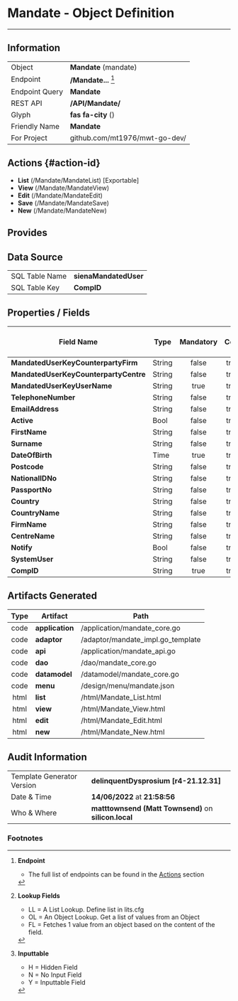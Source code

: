 # **Mandate** - Object Definition
---
##  Information
|   |   |
|---|---|
|Object         |**Mandate** (mandate) |
|Endpoint 	    |**/Mandate...** [^1]|
|Endpoint Query |**Mandate**|
|REST API|**/API/Mandate/**|
Glyph|**fas fa-city** ()
Friendly Name|**Mandate**|
|For Project    |github.com/mt1976/mwt-go-dev/|

##  Actions {#action-id}
* **List** (/Mandate/MandateList) [Exportable]
* **View** (/Mandate/MandateView)
* **Edit** (/Mandate/MandateEdit)
* **Save** (/Mandate/MandateSave)
* **New** (/Mandate/MandateNew)








##  Provides







##  Data Source 
|   |   |
|---|---|
SQL Table Name       | **sienaMandatedUser**
SQL Table Key | **CompID**



##  Properties / Fields
| Field Name| Type | Mandatory | Core | Virtual | Overide | Lookup [^2]| Lookup Object      | Lookup Field Source         | Lookup Return Value                | Inputable [^3]|DB Column|Default Value| No Change | Callout | Internal |
| -- | --  | :--: | :--: | :--: |:--: |:--: |:--: |-- |-- |:--: |-- | --| :--: | :--: | :--: |
|**MandatedUserKeyCounterpartyFirm**|String|false|true|false|false|OL|Firm|MandatedUserKeyCounterpartyFirm|FullName|N|MandatedUserKeyCounterpartyFirm||true|false|false|
|**MandatedUserKeyCounterpartyCentre**|String|false|true|false|false|OL|Centre|MandatedUserKeyCounterpartyCentre|Name|N|MandatedUserKeyCounterpartyCentre||true|false|false|
|**MandatedUserKeyUserName**|String|true|true|false|false|||||Y|MandatedUserKeyUserName||false|false|false|
|**TelephoneNumber**|String|false|true|false|false|||||Y|TelephoneNumber||false|false|false|
|**EmailAddress**|String|false|true|false|false|||||Y|EmailAddress||false|false|false|
|**Active**|Bool|false|true|false|false|LL|tf|||Y|Active|True|false|false|false|
|**FirstName**|String|false|true|false|false|||||Y|FirstName||false|false|false|
|**Surname**|String|false|true|false|false|||||Y|Surname||false|false|false|
|**DateOfBirth**|Time|true|true|false|false|||||Y|DateOfBirth||false|false|false|
|**Postcode**|String|false|true|false|false|||||Y|Postcode||false|false|false|
|**NationalIDNo**|String|false|true|false|false|||||Y|NationalIDNo||false|false|false|
|**PassportNo**|String|false|true|false|false|||||Y|PassportNo||false|false|false|
|**Country**|String|false|true|false|false|OL|Country|Country|Name|N|Country||false|false|false|
|**CountryName**|String|false|true|false|false|||||Y|CountryName||false|false|false|
|**FirmName**|String|false|true|false|false|||||Y|FirmName||false|false|false|
|**CentreName**|String|false|true|false|false|||||Y|CentreName||false|false|false|
|**Notify**|Bool|false|true|false|false|LL|tf|||Y|Notify|True|false|false|false|
|**SystemUser**|String|false|true|false|false|||||Y|SystemUser||false|false|false|
|**CompID**|String|true|true|false|false|||||Y|CompID||false|false|false|


##  Artifacts Generated
| Type | Artifact | Path|
| :--: | -- | -- |
| code | **application** | /application/mandate_core.go |
| code | **adaptor** | /adaptor/mandate_impl.go_template |
| code | **api** | /application/mandate_api.go |
| code | **dao** | /dao/mandate_core.go |
| code | **datamodel** | /datamodel/mandate_core.go |
| code | **menu** | /design/menu/mandate.json |
| html | **list** | /html/Mandate_List.html |
| html | **view** | /html/Mandate_View.html |
| html | **edit** | /html/Mandate_Edit.html |
| html | **new** | /html/Mandate_New.html |


## Audit Information
|   |   |
|---|---|
Template Generator Version   | **delinquentDysprosium [r4-21.12.31]**
Date & Time		     | **14/06/2022** at **21:58:56**
Who & Where		     | **matttownsend (Matt Townsend)** on **silicon.local**

### Footnotes
[^1]: **Endpoint**
    * The full list of endpoints can be found in the [Actions](#action-id) section
[^2]: **Lookup Fields**
    * LL = A List Lookup. Define list in lits.cfg
    * OL = An Object Lookup. Get a list of values from an Object
    * FL = Fetches 1 value from an object based on the content of the field. 
[^3]: **Inputtable**   
    * H = Hidden Field
    * N = No Input Field
    * Y = Inputtable Field